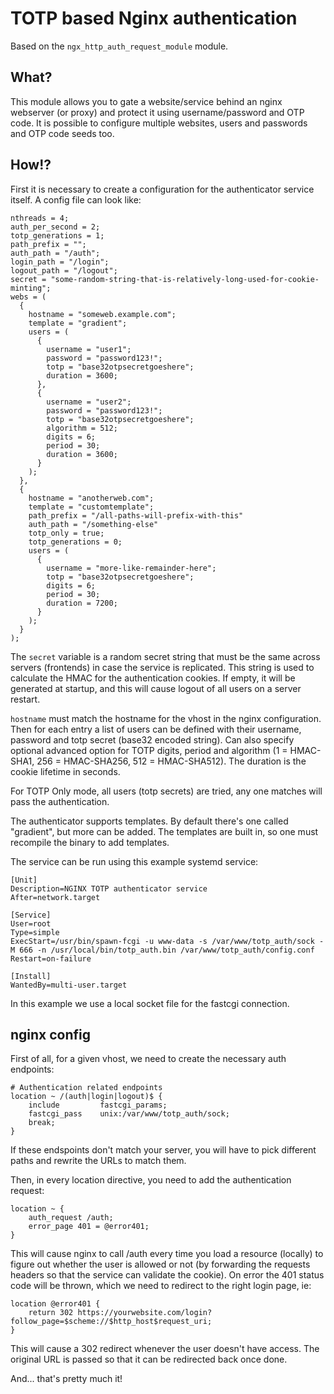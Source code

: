 
TOTP based Nginx authentication
===============================

Based on the `ngx_http_auth_request_module` module.

What?
-----

This module allows you to gate a website/service behind an nginx webserver
(or proxy) and protect it using username/password and OTP code.
It is possible to configure multiple websites, users and passwords and OTP
code seeds too.

How!?
-----

First it is necessary to create a configuration for the authenticator service
itself. A config file can look like:


```
nthreads = 4;
auth_per_second = 2;
totp_generations = 1;
path_prefix = "";
auth_path = "/auth";
login_path = "/login";
logout_path = "/logout";
secret = "some-random-string-that-is-relatively-long-used-for-cookie-minting";
webs = (
  {
    hostname = "someweb.example.com";
    template = "gradient";
    users = (
      {
        username = "user1";
        password = "password123!";
        totp = "base32otpsecretgoeshere";
        duration = 3600;
      },
      {
        username = "user2";
        password = "password123!";
        totp = "base32otpsecretgoeshere";
        algorithm = 512;
        digits = 6;
        period = 30;
        duration = 3600;
      }
    );
  },
  {
    hostname = "anotherweb.com";
    template = "customtemplate";
    path_prefix = "/all-paths-will-prefix-with-this"
    auth_path = "/something-else"
    totp_only = true;
    totp_generations = 0;
    users = (
      {
        username = "more-like-remainder-here";
        totp = "base32otpsecretgoeshere";
        digits = 6;
        period = 30;
        duration = 7200;
      }
    );
  }
);
```

The `secret` variable is a random secret string that must be the same across
servers (frontends) in case the service is replicated. This string is used to
calculate the HMAC for the authentication cookies. If empty, it will be generated
at startup, and this will cause logout of all users on a server restart.

`hostname` must match the hostname for the vhost in the nginx configuration. Then
for each entry a list of users can be defined with their username, password and
totp secret (base32 encoded string). Can also specify optional advanced option for
TOTP digits, period and algorithm (1 = HMAC-SHA1, 256 = HMAC-SHA256, 512 = HMAC-SHA512).
The duration is the cookie lifetime in seconds.

For TOTP Only mode, all users (totp secrets) are tried, any one matches will pass
the authentication.

The authenticator supports templates. By default there's one called "gradient", but
more can be added. The templates are built in, so one must recompile the binary
to add templates.

The service can be run using this example systemd service:

```
[Unit]
Description=NGINX TOTP authenticator service
After=network.target

[Service]
User=root
Type=simple
ExecStart=/usr/bin/spawn-fcgi -u www-data -s /var/www/totp_auth/sock -M 666 -n /usr/local/bin/totp_auth.bin /var/www/totp_auth/config.conf
Restart=on-failure

[Install]
WantedBy=multi-user.target
```

In this example we use a local socket file for the fastcgi connection.


nginx config
------------

First of all, for a given vhost, we need to create the necessary auth endpoints:

```
# Authentication related endpoints
location ~ /(auth|login|logout)$ {
    include         fastcgi_params;
    fastcgi_pass    unix:/var/www/totp_auth/sock;
    break;
}
```

If these endspoints don't match your server, you will have to pick different
paths and rewrite the URLs to match them.

Then, in every location directive, you need to add the authentication request:

```
location ~ {
    auth_request /auth;
    error_page 401 = @error401;
}
```

This will cause nginx to call /auth every time you load a resource (locally)
to figure out whether the user is allowed or not (by forwarding the requests
headers so that the service can validate the cookie). On error the 401 status
code will be thrown, which we need to redirect to the right login page, ie:

```
location @error401 {
    return 302 https://yourwebsite.com/login?follow_page=$scheme://$http_host$request_uri;
}
```

This will cause a 302 redirect whenever the user doesn't have access. The
original URL is passed so that it can be redirected back once done.

And... that's pretty much it!


